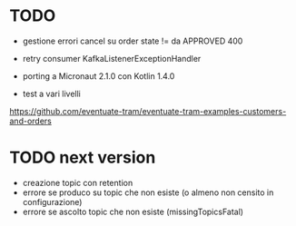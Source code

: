 # TODO
+ gestione errori cancel su order state != da APPROVED 400

- retry consumer KafkaListenerExceptionHandler
- porting a Micronaut 2.1.0 con Kotlin 1.4.0 

- test a vari livelli

https://github.com/eventuate-tram/eventuate-tram-examples-customers-and-orders

# TODO next version
- creazione topic con retention
- errore se produco su topic che non esiste (o almeno non censito in configurazione)
- errore se ascolto topic che non esiste (missingTopicsFatal)
